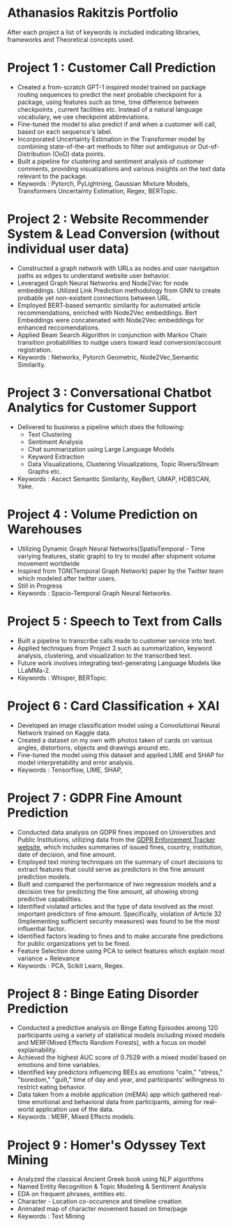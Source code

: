 # Athanasios Rakitzis Portfolio
After each project a list of keywords is included indicating libraries, frameworks and Theoretical concepts used.


# Project 1 : Customer Call Prediction
* Created a from-scratch GPT-1 inspired model trained on package routing sequences to predict the next probable checkpoint for a package, using features such as time, time difference between checkpoints , current facilities etc. Instead of a natural language vocabulary, we use checkpoint abbreviations.
* Fine-tuned the model to also predict if and when a customer will call, based on each sequence's label.
* Incorporated Uncertainty Estimation in the Transformer model by combining state-of-the-art methods to filter out ambiguous or Out-of-Distribution (OoD) data points.
* Built a pipeline for clustering and sentiment analysis of customer comments, providing visualizations and various insights on the text data relevant to the package.
* Keywords : Pytorch, PyLightning, Gaussian Mixture Models, Transformers Uncertainty Estimation, Regex, BERTopic.


# Project 2 : Website Recommender System & Lead Conversion (without individual user data)
*  Constructed a graph network with URLs as nodes and user navigation paths as edges to understand website user behavior.
*  Leveraged Graph Neural Networks and Node2Vec for node embeddings. Utilized  Link Prediction methodology from GNN to create probable yet non-existent connections between URL.
*  Employed BERT-based semantic similarity for automated article recommendations, enriched with Node2Vec embeddings. Bert Embeddings were concatenated with Node2Vec embeddings for enhanced reccomendations.
*  Applied Beam Search Algorithm in conjunction with Markov Chain transition probabilities to nudge users toward lead conversion/account registration.
*  Keywords : Networkx, Pytorch Geometric, Node2Vec,Semantic Similarity.


# Project 3 : Conversational Chatbot Analytics for Customer Support
* Delivered to business a pipeline which does the following:
  * Text Clustering
  * Sentiment Analysis
  * Chat summarization using Large Language Models
  * Keyword Extraction
  * Data Visualizations, Clustering Visualizations, Topic Rivers/Stream Graphs etc.
* Keywords : Ascect Semantic Similarity, KeyBert, UMAP, HDBSCAN, Yake.


# Project 4 : Volume Prediction on Warehouses
* Utilizing Dynamic Graph Neural Networks(SpatioTemporal - Time variying features, static graph) to try to model after shipment volume movement worldwide
* Inspired from TGN(Temporal Graph Network) paper by the Twitter team which modeled after twitter users.
* Still in Progress
* Keywords : Spacio-Temporal Graph Neural Networks.


# Project 5 : Speech to Text from Calls
* Built a pipeline to transcribe calls made to customer service into text.
* Applied techniques from Project 3 such as summarization, keyword analysis, clustering, and visualization to the transcribed text.
* Future work involves integrating text-generating Language Models like LLaMMa-2.
* Keywords : Whisper, BERTopic.


# Project 6 : Card Classification + XAI
* Developed an image classification model using a Convolutional Neural Network trained on Kaggle data.
* Created a dataset on my own with photos taken of cards on various angles, distortions, objects and drawings around etc.
* Fine-tuned the model using this dataset and applied LIME and SHAP for model interpretability and error analysis.
* Keywords : Tensorflow, LIME, SHAP,


# Project 7 :  GDPR Fine Amount Prediction
* Conducted data analysis on GDPR fines imposed on Universities and Public Institutions, utilizing data from the [GDPR Enforcement Tracker website](https://www.enforcementtracker.com/), which includes summaries of issued fines, country, institution, date of decision, and fine amount.
* Employed text mining techniques on the summary of court decisions to extract features that could serve as predictors in the fine amount prediction models.
* Built and compared the performance of two regression models and a decision tree for predicting the fine amount, all showing strong predictive capabilities.
* Identified violated articles and the type of data involved as the most important predictors of fine amount. Specifically, violation of Article 32 (Implementing sufficient security measures) was found to be the most influential factor.
* Identified factors leading to fines and to make accurate fine predictions for public organizations yet to be fined.
* Feature Selection done  using PCA to select features which explain most variance + Relevance
* Keywords : PCA, Scikit Learn, Regex.


# Project 8 : Binge Eating Disorder Prediction
* Conducted a predictive analysis on Binge Eating Episodes among 120 participants using a variety of statistical models including mixed models and MERF(Mixed Effects Random Forests), with a focus on model explainability. 
* Achieved the highest AUC score of 0.7529 with a mixed model based on emotions and time variables.
* Identified key predictors influencing BEEs as emotions "calm," "stress," "boredom," "guilt," time of day and year, and participants’ willingness to restrict eating behavior. 
* Data taken from a mobile application (mEMA) app which gathered real-time emotional and behavioral data from participants, aiming for real-world application use of the data.
* Keywords : MERF, Mixed Effects models.


# Project 9 : Homer's Odyssey Text Mining
* Analyzed the classical Ancient Greek book using NLP algorithms
* Named Entity Recognition & Topic Modeling & Sentiment Analysis
* EDA on frequent phrases, entities etc.
* Character - Location co-occurence and timeline creation
* Animated map of character movement based on time/page
* Keywords : Text Mining

